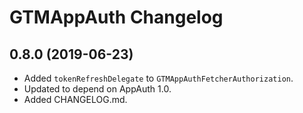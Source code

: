 # GTMAppAuth Changelog

## 0.8.0 (2019-06-23)

* Added `tokenRefreshDelegate` to `GTMAppAuthFetcherAuthorization`.
* Updated to depend on AppAuth 1.0.
* Added CHANGELOG.md.
